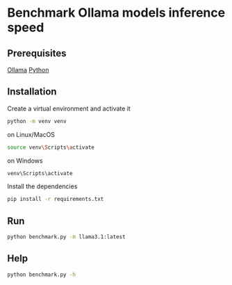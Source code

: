 # Benchmark Ollama models inference speed

## Prerequisites

[Ollama](https://ollama.com)
[Python](https://www.python.org)

## Installation

Create a virtual environment and activate it
```bash
python -m venv venv
```

on Linux/MacOS
```bash
source venv\Scripts\activate
```

on Windows
```cmd
venv\Scripts\activate
```

Install the dependencies
```bash
pip install -r requirements.txt
```

## Run

```bash
python benchmark.py -m llama3.1:latest
```

## Help

```bash
python benchmark.py -h
```
